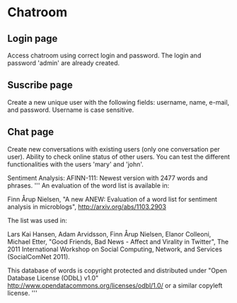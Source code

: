 # Chatroom

## Login page

Access chatroom using correct login and password. The login and password 'admin' are already created.

## Suscribe page

Create a new unique user with the following fields: username, name, e-mail, and password. Username is case sensitive.

## Chat page

Create new conversations with existing users (only one conversation per user). Ability to check online status of other users.
You can test the different functionalities with the users 'mary' and 'john'.

Sentiment Analysis: AFINN-111: Newest version with 2477 words and phrases.
'''
An evaluation of the word list is available in:

Finn Årup Nielsen, "A new ANEW: Evaluation of a word list for
sentiment analysis in microblogs", http://arxiv.org/abs/1103.2903

The list was used in:

Lars Kai Hansen, Adam Arvidsson, Finn Årup Nielsen, Elanor Colleoni,
Michael Etter, "Good Friends, Bad News - Affect and Virality in
Twitter", The 2011 International Workshop on Social Computing,
Network, and Services (SocialComNet 2011).


This database of words is copyright protected and distributed under
"Open Database License (ODbL) v1.0"
http://www.opendatacommons.org/licenses/odbl/1.0/ or a similar
copyleft license.
'''
